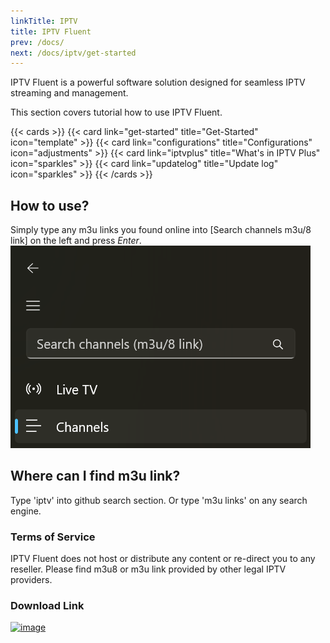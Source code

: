 ```yaml
---
linkTitle: IPTV
title: IPTV Fluent
prev: /docs/
next: /docs/iptv/get-started
---
```


IPTV Fluent is a powerful software solution designed for seamless IPTV streaming and management.

This section covers tutorial how to use IPTV Fluent.

<!--more-->

{{< cards >}}
  {{< card link="get-started" title="Get-Started" icon="template" >}}
  {{< card link="configurations" title="Configurations" icon="adjustments" >}}
  {{< card link="iptvplus" title="What's in IPTV Plus" icon="sparkles" >}}
  {{< card link="updatelog" title="Update log" icon="sparkles" >}}
{{< /cards >}}

## How to use?

Simply type any m3u links you found online into [Search channels m3u/8 link] on the left and press _Enter_.
![VLC Network Panel](https://github.com/JimmyRespawn/IPTV-Fluent/blob/main/SearchSectionIPTVFluent.png?raw=true)

## Where can I find m3u link?

Type 'iptv' into github search section.
Or type 'm3u links' on any search engine.

### Terms of Service

IPTV Fluent does not host or distribute any content or re-direct you to any reseller. Please find m3u8 or m3u link provided by other legal IPTV providers.

### Download Link

[![image](https://github.com/jenius-apps/ambie/raw/main/images/storeBadge.png#left)](https://www.microsoft.com/store/productId/9PKMDLWBC8ZJ?ocid=pdpshare)
